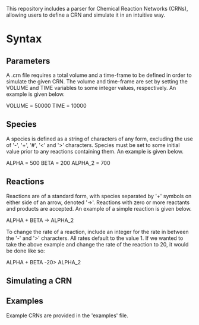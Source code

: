 This repository includes a parser for Chemical Reaction Networks (CRNs), allowing users to define a CRN and simulate it in an intuitive way.

# Syntax

## Parameters 
A .crn file requires a total volume and a time-frame to be defined in order to simulate the given CRN. The volume and time-frame are set by setting the VOLUME and TIME variables to some integer values, respectively. An example is given below.

VOLUME = 50000
TIME = 10000

## Species
A species is defined as a string of characters of any form, excluding the use of '-', '+', '#', '<' and '>' characters. Species must be set to some initial value prior to any reactions containing them. An example is given below.

ALPHA = 500
BETA = 200
ALPHA_2 = 700

## Reactions
Reactions are of a standard form, with species separated by '+' symbols on either side of an arrow, denoted '->'. Reactions with zero or more reactants and products are accepted. An example of a simple reaction is given below.

ALPHA + BETA -> ALPHA_2

To change the rate of a reaction, include an integer for the rate in between the '-' and '>' characters. All rates default to the value 1. If we wanted to take the above example and change the rate of the reaction to 20, it would be done like so:

ALPHA + BETA -20> ALPHA_2

## Simulating a CRN


## Examples
Example CRNs are provided in the 'examples' file. 
